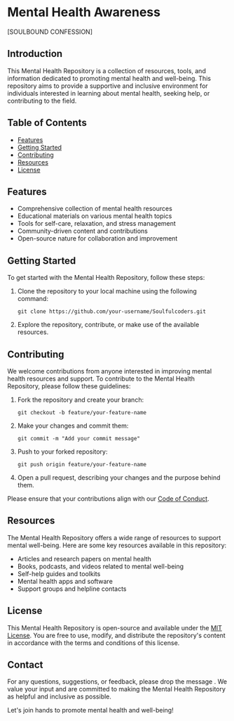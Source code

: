 # Mental Health Awareness
 [SOULBOUND CONFESSION]

## Introduction

This Mental Health Repository is a collection of resources, tools, and information dedicated to promoting mental health and well-being. This repository aims to provide a supportive and inclusive environment for individuals interested in learning about mental health, seeking help, or contributing to the field.

## Table of Contents

- [Features](#features)
- [Getting Started](#getting-started)
- [Contributing](#contributing)
- [Resources](#resources)
- [License](#license)

## Features

- Comprehensive collection of mental health resources
- Educational materials on various mental health topics
- Tools for self-care, relaxation, and stress management
- Community-driven content and contributions
- Open-source nature for collaboration and improvement

## Getting Started

To get started with the Mental Health Repository, follow these steps:

1. Clone the repository to your local machine using the following command:

   ```shell
   git clone https://github.com/your-username/Soulfulcoders.git
   ```

3. Explore the repository, contribute, or make use of the available resources.

## Contributing

We welcome contributions from anyone interested in improving mental health resources and support. To contribute to the Mental Health Repository, please follow these guidelines:

1. Fork the repository and create your branch:

   ```shell
   git checkout -b feature/your-feature-name
   ```

2. Make your changes and commit them:

   ```shell
   git commit -m "Add your commit message"
   ```

3. Push to your forked repository:

   ```shell
   git push origin feature/your-feature-name
   ```

4. Open a pull request, describing your changes and the purpose behind them.

Please ensure that your contributions align with our [Code of Conduct](CODE_OF_CONDUCT.md).

## Resources

The Mental Health Repository offers a wide range of resources to support mental well-being. Here are some key resources available in this repository:

- Articles and research papers on mental health
- Books, podcasts, and videos related to mental well-being
- Self-help guides and toolkits
- Mental health apps and software
- Support groups and helpline contacts

## License

This Mental Health Repository is open-source and available under the [MIT License](LICENSE). You are free to use, modify, and distribute the repository's content in accordance with the terms and conditions of this license.

## Contact

For any questions, suggestions, or feedback, please drop the message . We value your input and are committed to making the Mental Health Repository as helpful and inclusive as possible.

Let's join hands to promote mental health and well-being!
